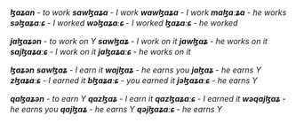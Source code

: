 **_ɮaʑan_** - _to work_
**_sawɮaʑa_** - _I work_
**_wawɮaʑa_** - _I work_
**_maɮaːʑa_** - _he works_
**_səɮaʑaːɕ_** - _I worked_
**_wəɮaʑaːɕ_** - _I worked_
**_ɮaʑaːɕ_** - _he worked_

**_jaɮaʑən_** - _to work on Y_
**_sawɮaʑ_** - _I work on it_
**_jawɮaʑ_** - _he works on it_
**_sajɮaʑaːɕ_** - _I work on it_
**_jaɮaʑaːɕ_** - _he works on it_

**_ɮaʑən_**
**_sawɮaʑ_** - _I earn it_
**_wajɮaʑ_** - _he earns you_
**_jaɮaʑ_** - _he earns Y_
**_zɮaʑaːɕ_** - _I earned it_
**_bɮaʑaːɕ_** - _you earned it_
**_jəɮaʑaːɕ_** - _he earns Y_

**_qaɮaʑən_** - _to earn Y_
**_qazɮaʑ_** - _I earn it_
**_qazɮaʑaːɕ_** - _I earned it_
**_wəqajɮaʑ_** - _he earns you_
**_qajɮaʑ_** - _he earns Y_
**_qəjɮaʑaːɕ_** - _he earns Y_


